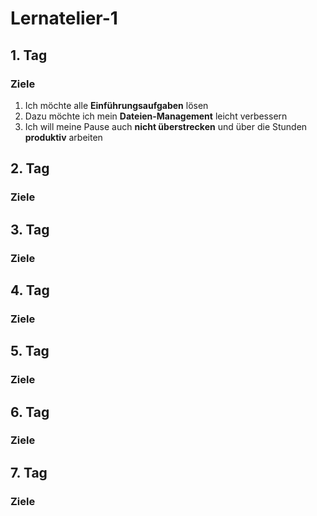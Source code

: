 # Lernatelier-1
## 1. Tag
### Ziele
1. Ich möchte alle **Einführungsaufgaben** lösen
2. Dazu möchte ich mein **Dateien-Management** leicht verbessern
3. Ich will meine Pause auch **nicht überstrecken** und über die Stunden **produktiv** arbeiten
## 2. Tag
### Ziele
## 3. Tag
### Ziele
## 4. Tag
### Ziele
## 5. Tag
### Ziele
## 6. Tag
### Ziele
## 7. Tag
### Ziele